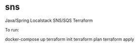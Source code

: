 # sns

Java/Spring
Localstack
  SNS/SQS
Terraform

To run:

docker-compose up
terraform init
terraform plan
terraform apply
